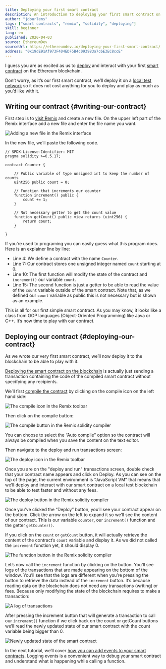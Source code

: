 ```yaml
---
title: Deploying your first smart contract
description: An introduction to deploying your first smart contract on an Ethereum test network
author: "jdourlens"
tags: ["smart contracts", "remix", "solidity", "deploying"]
skill: beginner
lang: en
published: 2020-04-03
source: EthereumDev
sourceUrl: https://ethereumdev.io/deploying-your-first-smart-contract/
address: "0x19dE91Af973F404EDF5B4c093983a7c6E3EC8ccE"
---
```


I guess you are as excited as us to [deploy](/developers/docs/smart-contracts/deploying/) and interact with your first [smart contract](/developers/docs/smart-contracts/) on the Ethereum blockchain.

Don’t worry, as it’s our first smart contract, we’ll deploy it on a [local test network](/developers/docs/networks/) so it does not cost anything for you to deploy and play as much as you’d like with it.

## Writing our contract {#writing-our-contract}

First step is to [visit Remix](https://remix.ethereum.org/) and create a new file. On the upper left part of the Remix interface add a new file and enter the file name you want.

![Adding a new file in the Remix interface](./remix.png)

In the new file, we’ll paste the following code.

```solidity
// SPDX-License-Identifier: MIT
pragma solidity >=0.5.17;

contract Counter {

    // Public variable of type unsigned int to keep the number of counts
    uint256 public count = 0;

    // Function that increments our counter
    function increment() public {
        count += 1;
    }

    // Not necessary getter to get the count value
    function getCount() public view returns (uint256) {
        return count;
    }

}
```

If you’re used to programing you can easily guess what this program does. Here is an explainer line by line:

- Line 4: We define a contract with the name `Counter`.
- Line 7: Our contract stores one unsigned integer named `count` starting at 0.
- Line 10: The first function will modify the state of the contract and `increment()` our variable `count`.
- Line 15: The second function is just a getter to be able to read the value of the `count` variable outside of the smart contract. Note that, as we defined our `count` variable as public this is not necessary but is shown as an example.

This is all for our first simple smart contract. As you may know, it looks like a class from OOP languages (Object-Oriented Programming) like Java or C++. It’s now time to play with our contract.

## Deploying our contract {#deploying-our-contract}

As we wrote our very first smart contract, we’ll now deploy it to the blockchain to be able to play with it.

[Deploying the smart contract on the blockchain](/developers/docs/smart-contracts/deploying/) is actually just sending a transaction containing the code of the compiled smart contract without specifying any recipients.

We’ll first [compile the contract](/developers/docs/smart-contracts/compiling/) by clicking on the compile icon on the left hand side:

![The compile icon in the Remix toolbar](./remix-compile-button.png)

Then click on the compile button:

![The compile button in the Remix solidity compiler](./remix-compile.png)

You can choose to select the “Auto compile” option so the contract will always be compiled when you save the content on the text editor.

Then navigate to the deploy and run transactions screen:

![The deploy icon in the Remix toolbar](./remix-deploy.png)

Once you are on the "deploy and run" transactions screen, double check that your contract name appears and click on Deploy. As you can see on the top of the page, the current environment is “JavaScript VM” that means that we’ll deploy and interact with our smart contract on a local test blockchain to be able to test faster and without any fees.

![The deploy button in the Remix solidity compiler](./remix-deploy-button.png)

Once you've clicked the “Deploy” button, you’ll see your contract appear on the bottom. Click the arrow on the left to expand it so we’ll see the content of our contract. This is our variable `counter`, our `increment()` function and the getter `getCounter()`.

If you click on the `count` or `getCount` button, it will actually retrieve the content of the contract’s `count` variable and display it. As we did not called the `increment` function yet, it should display 0.

![The function button in the Remix solidity compiler](./remix-function-button.png)

Let’s now call the `increment` function by clicking on the button. You’ll see logs of the transactions that are made appearing on the bottom of the window. You’ll see that the logs are different when you’re pressing the button to retrieve the data instead of the `increment` button. It’s because reading data on the blockchain does not need any transactions (writing) or fees. Because only modifying the state of the blockchain requires to make a transaction:

![A log of transactions](./transaction-log.png)

After pressing the increment button that will generate a transaction to call our `increment()` function if we click back on the count or getCount buttons we’ll read the newly updated state of our smart contract with the count variable being bigger than 0.

![Newly updated state of the smart contract](./updated-state.png)

In the next tutorial, we’ll cover [how you can add events to your smart contracts](/developers/tutorials/logging-events-smart-contracts/). Logging events is a convenient way to debug your smart contract and understand what is happening while calling a function.
